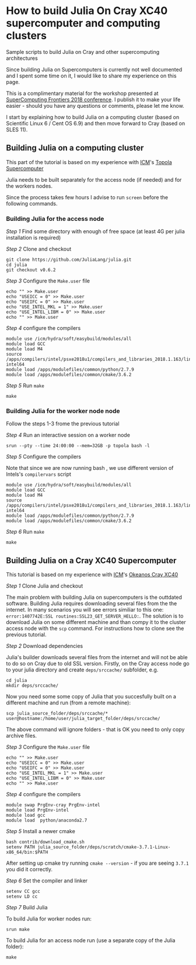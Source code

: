 # How to build Julia On Cray XC40 supercomputer and computing clusters
Sample scripts to build Julia on Cray and other supercomputing architectures


Since building Julia on Supercomputers is currently not well documented 
and I spent some time on it, I would like to share my experience on this page. 

This is a complimentary material for the workshop presented at [SuperComputing Frontiers 2018 conference](https://supercomputingfrontiers.eu/2018/tutorials-programme/). I publish it to make your life easier - should you have any questions or comments, please let me know. 

I start by explaining how to build Julia on a computing cluster (based on Scientific Linux 6 / Cent OS 6.9) and then move forward to Cray (based on SLES 11). 

## Building Julia on a computing cluster

This part of the tutorial is based on my experience with [ICM](http://icm.edu.pl/en/)'s [Topola Supercomputer](https://kdm.icm.edu.pl/kdm/Topola)

Julia needs to be built separately for the access node (if needed) and for the workers nodes. 

Since the process takes few hours I advise to run `screen` before the following commands. 


### Building Julia for the access node

*Step 1* Find some directory with enough of free space (at least 4G per julia installation is required)


*Step 2* Clone and checkout

```
git clone https://github.com/JuliaLang/julia.git
cd julia
git checkout v0.6.2
```

*Step 3* Configure the `Make.user` file

```
echo "" >> Make.user
echo "USEICC = 0" >> Make.user
echo "USEIFC = 0" >> Make.user
echo "USE_INTEL_MKL = 1" >> Make.user
echo "USE_INTEL_LIBM = 0" >> Make.user
echo "" >> Make.user
```

*Step 4* configure the compilers

```
module use /icm/hydra/soft/easybuild/modules/all
module load GCC
module load M4
source /apps/compilers/intel/psxe2018u1/compilers_and_libraries_2018.1.163/linux/bin/compilervars.csh intel64
module load /apps/modulefiles/common/python/2.7.9
module load /apps/modulefiles/common/cmake/3.6.2
```

*Step 5* Run `make`

```
make
```


### Building Julia for the worker node node

Follow the steps 1-3 frome the previous tutorial

*Step 4* Run an interactive session on a worker node 

```
srun --pty --time 24:00:00 --mem=32GB -p topola bash -l
```

*Step 5* Configure the compilers

Note that since we are now running bash , we use different version of Intels's `compilervars` script
```
module use /icm/hydra/soft/easybuild/modules/all
module load GCC
module load M4
source /apps/compilers/intel/psxe2018u1/compilers_and_libraries_2018.1.163/linux/bin/compilervars.sh intel64
module load /apps/modulefiles/common/python/2.7.9
module load /apps/modulefiles/common/cmake/3.6.2
```

*Step 6* Run `make`
```
make
```




## Building Julia on a Cray XC40 Supercomputer 

This tutorial is based on my experience with [ICM](http://icm.edu.pl/en/)'s [Okeanos Cray XC40](https://kdm.icm.edu.pl/kdm/Okeanos)

*Step 1* Clone Julia and checkout

The main problem with building Julia on supercomputers is the outtdated software. Building Julia requires downloading several files from the the internet. In many scenarios you will see errors similiar to this one: `error:1407742E:SSL routines:SSL23_GET_SERVER_HELLO:`. The solution is to download Julia on some different machine and than compy it to the cluster access node with the `scp` command. For instructions how to clone see the previous tutorial. 

*Step 2* Download dependencies

Julia's builder downloads several files from the internet and will not be able to do so on Cray due to old SSL version. 
Firstly, on the Cray access node go to your julia directory and create `deps/srccache/` subfolder, e.g.
```
cd julia
mkdir deps/srccache/
```
Now you need some some copy of Julia that you succesfully built on a different machine and run (from a remote machine):
```
scp julia_source_folder/deps/srccache/* user@hostname:/home/user/julia_target_folder/deps/srccache/
```
The above command will ignore folders - that is OK you need to only copy archive files. 

*Step 3* Configure the `Make.user` file

```
echo "" >> Make.user
echo "USEICC = 0" >> Make.user
echo "USEIFC = 0" >> Make.user
echo "USE_INTEL_MKL = 1" >> Make.user
echo "USE_INTEL_LIBM = 0" >> Make.user
echo "" >> Make.user
```


*Step 4* configure the compilers

```
module swap PrgEnv-cray PrgEnv-intel
module load PrgEnv-intel
module load gcc
module load  python/anaconda2.7
```

*Step 5* Install a newer cmake

```
bash contrib/download_cmake.sh
setenv PATH julia_source_folder/deps/scratch/cmake-3.7.1-Linux-x86_64/bin:$PATH
```
After setting up cmake try running `cmake --version` - if you are seeing `3.7.1` you did it correctly.

*Step 6* Set the compiler and linker

```
setenv CC gcc
setenv LD cc
```


*Step 7* Build Julia

To build Julia for worker nodes run:
```
srun make
```

To build Julia for an access node run (use a separate copy of the Julia folder):
```
make
```




